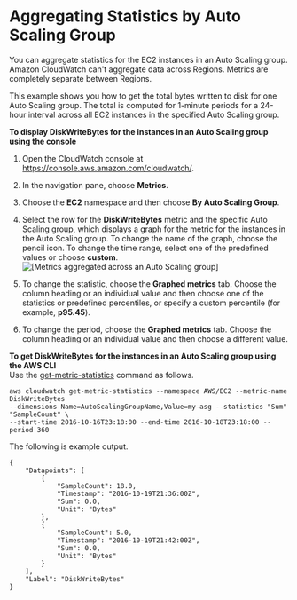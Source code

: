 # Aggregating Statistics by Auto Scaling Group<a name="GetMetricAutoScalingGroup"></a>

You can aggregate statistics for the EC2 instances in an Auto Scaling group\. Amazon CloudWatch can't aggregate data across Regions\. Metrics are completely separate between Regions\.

This example shows you how to get the total bytes written to disk for one Auto Scaling group\. The total is computed for 1\-minute periods for a 24\-hour interval across all EC2 instances in the specified Auto Scaling group\.

**To display DiskWriteBytes for the instances in an Auto Scaling group using the console**

1. Open the CloudWatch console at [https://console\.aws\.amazon\.com/cloudwatch/](https://console.aws.amazon.com/cloudwatch/)\.

1. In the navigation pane, choose **Metrics**\.

1. Choose the **EC2** namespace and then choose **By Auto Scaling Group**\.

1. Select the row for the **DiskWriteBytes** metric and the specific Auto Scaling group, which displays a graph for the metric for the instances in the Auto Scaling group\. To change the name of the graph, choose the pencil icon\. To change the time range, select one of the predefined values or choose **custom**\.  
![\[Metrics aggregated across an Auto Scaling group\]](http://docs.aws.amazon.com/AmazonCloudWatch/latest/monitoring/images/metric_aggregated_auto_scaling.png)

1. To change the statistic, choose the **Graphed metrics** tab\. Choose the column heading or an individual value and then choose one of the statistics or predefined percentiles, or specify a custom percentile \(for example, **p95\.45**\)\.

1. To change the period, choose the **Graphed metrics** tab\. Choose the column heading or an individual value and then choose a different value\.

**To get DiskWriteBytes for the instances in an Auto Scaling group using the AWS CLI**  
Use the [get\-metric\-statistics](https://docs.aws.amazon.com/cli/latest/reference/cloudwatch/get-metric-statistics.html) command as follows\.

```
aws cloudwatch get-metric-statistics --namespace AWS/EC2 --metric-name DiskWriteBytes  
--dimensions Name=AutoScalingGroupName,Value=my-asg --statistics "Sum" "SampleCount" \
--start-time 2016-10-16T23:18:00 --end-time 2016-10-18T23:18:00 --period 360
```

The following is example output\.

```
{
    "Datapoints": [
        {
            "SampleCount": 18.0, 
            "Timestamp": "2016-10-19T21:36:00Z", 
            "Sum": 0.0, 
            "Unit": "Bytes"
        }, 
        {
            "SampleCount": 5.0, 
            "Timestamp": "2016-10-19T21:42:00Z", 
            "Sum": 0.0, 
            "Unit": "Bytes"
        }
    ], 
    "Label": "DiskWriteBytes"
}
```